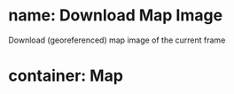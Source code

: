﻿# name: Download Map Image

Download (georeferenced) map image of the current frame

# container: Map
